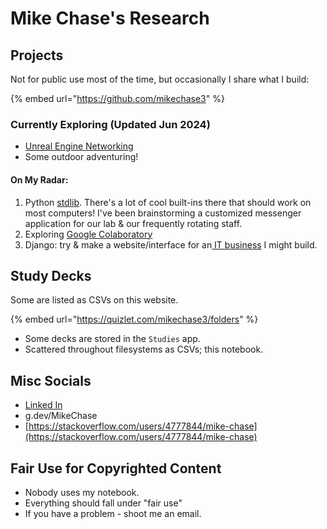 # Mike Chase's Research

## Projects

Not for public use most of the time, but occasionally I share what I build:

{% embed url="https://github.com/mikechase3" %}

### Currently Exploring (Updated Jun 2024)&#x20;

* [Unreal Engine Networking](compscidev/game-development/unreal-engine/ue5-networking/)
* Some outdoor adventuring!



#### On My Radar:

1. Python [stdlib](compscidev/languages-and-architectures/python/standard-library/). There's a lot of cool built-ins there that should work on most computers! I've been brainstorming a customized messenger application for our lab & our frequently rotating staff.
2. Exploring [Google Colaboratory](https://colab.research.google.com/?authuser=1#scrollTo=Nma\_JWh-W-IF)
3. Django: try & make a website/interface for an[ IT business](https://www.dam-it.tech/) I might build.

## Study Decks

Some are listed as CSVs on this website.

{% embed url="https://quizlet.com/mikechase3/folders" %}

* Some decks are stored in the `Studies` app.
* Scattered throughout filesystems as CSVs; this notebook.

## Misc Socials

* [Linked In](https://www.linkedin.com/in/michaelgchase/)
* g.dev/MikeChase
* [https://stackoverflow.com/users/4777844/mike-chase](https://stackoverflow.com/users/4777844/mike-chase)

## Fair Use for Copyrighted Content

* Nobody uses my notebook.
* Everything should fall under "fair use"
* If you have a problem - shoot me an email.
